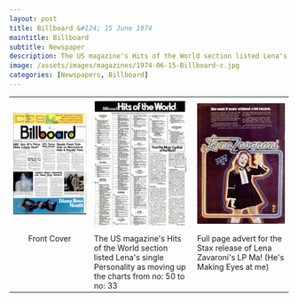 ```yaml
---
layout: post
title: Billboard &#124; 15 June 1974
maintitle: Billboard
subtitle: Newspaper
description: The US magazine's Hits of the World section listed Lena's single Personality as moving up the charts from no. 50 to no. 33. Plus a full page advert for the Stax release of Lena Zavaroni's LP Ma! (He's Making Eyes at me).
image: /assets/images/magazines/1974-06-15-Billboard-c.jpg
categories: [Newspapers, Billboard]
---
```


<table>
<tr>
<td><a style="cursor: zoom-in;" href="/assets/images/magazines/1974-06-15-Billboard-a.jpg"><img src="/assets/images/magazines/1974-06-15-Billboard-a.jpg"></a></td>
<td><a style="cursor: zoom-in;" href="/assets/images/magazines/1974-06-15-Billboard-b.png"><img src="/assets/images/magazines/1974-06-15-Billboard-b.png"></a></td>
<td><a style="cursor: zoom-in;" href="/assets/images/magazines/1974-06-15-Billboard-c.jpg"><img src="/assets/images/magazines/1974-06-15-Billboard-c.jpg"></a></td>
</tr>

<tr style="vertical-align:top;">
<td style="text-align: center;">Front Cover</td>
<td>The US magazine's Hits of the World section listed Lena's single Personality as moving up the charts from no: 50 to no: 33</td>
<td>Full page advert for the Stax release of Lena Zavaroni's LP Ma! (He's Making Eyes at me)</td>
</tr>
</table>


